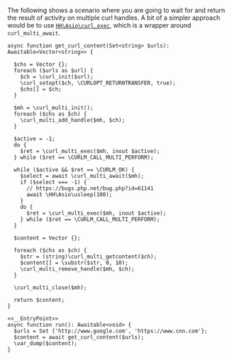 The following shows a scenario where you are going to wait for and return the result of activity on multiple curl handles. A bit of a simpler approach would be to use [`HH\Asio\curl_exec`](//hack/reference/function/HH.Asio.curl_exec/), which is a wrapper around `curl_multi_await`.

```basic-usage.php
async function get_curl_content(Set<string> $urls): Awaitable<Vector<string>> {

  $chs = Vector {};
  foreach ($urls as $url) {
    $ch = \curl_init($url);
    \curl_setopt($ch, \CURLOPT_RETURNTRANSFER, true);
    $chs[] = $ch;
  }

  $mh = \curl_multi_init();
  foreach ($chs as $ch) {
    \curl_multi_add_handle($mh, $ch);
  }

  $active = -1;
  do {
    $ret = \curl_multi_exec($mh, inout $active);
  } while ($ret == \CURLM_CALL_MULTI_PERFORM);

  while ($active && $ret == \CURLM_OK) {
    $select = await \curl_multi_await($mh);
    if ($select === -1) {
      // https://bugs.php.net/bug.php?id=61141
      await \HH\Asio\usleep(100);
    }
    do {
      $ret = \curl_multi_exec($mh, inout $active);
    } while ($ret == \CURLM_CALL_MULTI_PERFORM);
  }

  $content = Vector {};

  foreach ($chs as $ch) {
    $str = (string)\curl_multi_getcontent($ch);
    $content[] = \substr($str, 0, 10);
    \curl_multi_remove_handle($mh, $ch);
  }

  \curl_multi_close($mh);

  return $content;
}

<<__EntryPoint>>
async function run(): Awaitable<void> {
  $urls = Set {'http://www.google.com', 'https://www.cnn.com'};
  $content = await get_curl_content($urls);
  \var_dump($content);
}
```
